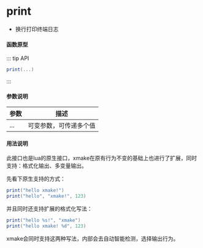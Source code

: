 
# print

- 换行打印终端日志

#### 函数原型

::: tip API
```lua
print(...)
```
:::


#### 参数说明

| 参数 | 描述 |
|------|------|
| ... | 可变参数，可传递多个值 |

#### 用法说明

此接口也是lua的原生接口，xmake在原有行为不变的基础上也进行了扩展，同时支持：格式化输出、多变量输出。

先看下原生支持的方式：

```lua
print("hello xmake!")
print("hello", "xmake!", 123)
```

并且同时还支持扩展的格式化写法：

```lua
print("hello %s!", "xmake")
print("hello xmake! %d", 123)
```

xmake会同时支持这两种写法，内部会去自动智能检测，选择输出行为。
